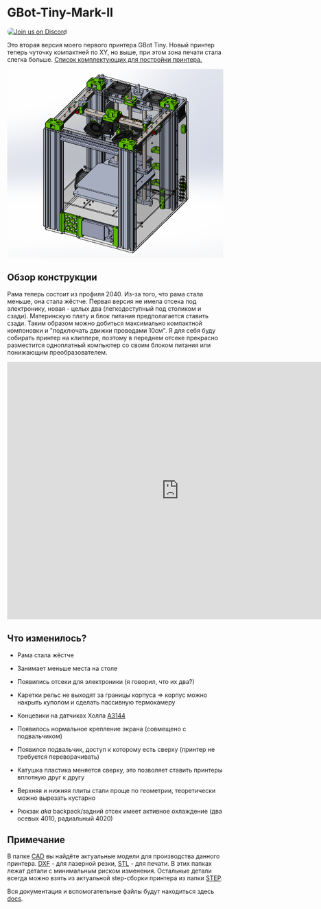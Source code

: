 # GBot-Tiny-Mark-II

<a href="https://discord.gg/KYU2nGtZ2r" style="height: 40px !important;"><img src="https://discordapp.com/api/guilds/877551542272684082/widget.png?style=banner2" alt="Join us on Discord" style="height: 60px !important;width: 270px !important;border-radius: 19px !important;" ></a>

Это вторая версия моего первого принтера GBot Tiny. Новый принтер теперь чуточку компактней по XY, но выше, при этом зона печати стала слегка больше.  [Список комплектующих для постройки принтера.](./docs/BOM_GBot_Tiny_Mark_II.md)

![Внешний вид принтер](./pics/GBot-Tiny-Mark-II-290522.png)

## Обзор конструкции
Рама теперь состоит из профиля 2040. Из-за того, что рама стала меньше, она стала жёстче. Первая версия не имела отсека под электронику, новая - целых два (легкодоступный под столиком и сзади). Материнскую плату и блок питания предполагается ставить сзади. Таким образом можно добиться максимально компактной компоновки и "подключать движки проводами 10см". Я для себя буду собирать принтер на клиппере, поэтому в переднем отсеке прекрасно разместится одноплатный компьютер со своим блоком питания или понижающим преобразователем.

<iframe src="https://myhub.autodesk360.com/ue2ddbd59/shares/public/SH35dfcQT936092f0e43e492bbc572dd28c1?mode=embed" width="800" height="600" allowfullscreen="true" webkitallowfullscreen="true" mozallowfullscreen="true"  frameborder="0"></iframe>

## Что изменилось?

- Рама стала жёстче
- Занимает меньше места на столе

- Появились отсеки для электроники (я говорил, что их два?)
- Каретки рельс не выходят за границы корпуса => корпус можно накрыть куполом и сделать пассивную термокамеру
- Концевики на датчиках Холла [А3144](./docs/Datasheet_A3144.pdf)
- Появилось нормальное крепление экрана (совмещено с подвальчиком)
- Появился подвальчик, доступ к которому есть сверху (принтер не требуется переворачивать)
- Катушка пластика меняется сверху, это позволяет ставить принтеры вплотную друг к другу
- Верхняя и нижняя плиты стали проще по геометрии, теоретически можно вырезать кустарно
- Рюкзак *aka* backpack/задний отсек имеет активное охлаждение (два осевых 4010, радиальный 4020)

## Примечание
В папке [CAD] вы найдёте актуальные модели для производства данного принтера. [DXF] - для лазерной резки, [STL] - для печати. В этих папках лежат детали с минимальным риском изменения. Остальные детали всегда можно взять из актуальной step-сборки принтера из папки [STEP].

Вся документация и вспомогательные файлы будут находиться здесь [docs].

[CAD]: ./CAD
[DXF]: ./CAD/DXF
[STL]: ./CAD/STL
[STEP]: ./CAD/STEP
[docs]: ./docs
